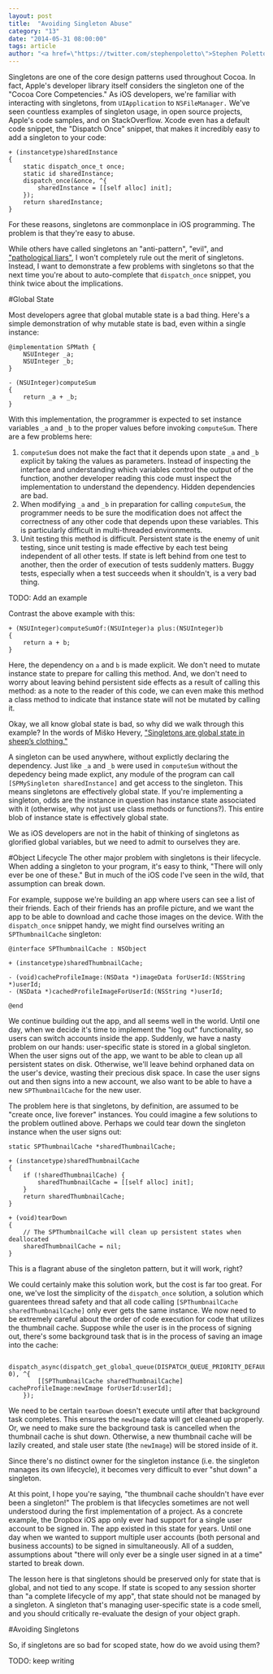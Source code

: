 ```yaml
---
layout: post
title:  "Avoiding Singleton Abuse"
category: "13"
date: "2014-05-31 08:00:00"
tags: article
author: "<a href=\"https://twitter.com/stephenpoletto\">Stephen Poletto</a>"
---
```


Singletons are one of the core design patterns used throughout Cocoa. In fact, Apple's developer library itself considers the singleton one of the "Cocoa Core Competencies." As iOS developers, we're familiar with interacting with singletons, from `UIApplication` to `NSFileManager.` We've seen countless examples of singleton usage, in open source projects, Apple's code samples, and on StackOverflow. Xcode even has a default code snippet, the "Dispatch Once" snippet, that makes it incredibly easy to add a singleton to your code:

    + (instancetype)sharedInstance
	{
    	static dispatch_once_t once;
	    static id sharedInstance;
	    dispatch_once(&once, ^{
    	    sharedInstance = [[self alloc] init];
	    });
	    return sharedInstance;
	}
	
For these reasons, singletons are commonplace in iOS programming. The problem is that they're easy to abuse.

While others have called singletons an "anti-pattern", "evil", and ["pathological liars"][pathologicalLiars], I won't completely rule out the merit of singletons. Instead, I want to demonstrate a few problems with singletons so that the next time you're about to auto-complete that `dispatch_once` snippet, you think twice about the implications.

#Global State

Most developers agree that global mutable state is a bad thing. Here's a simple demonstration of why mutable state is bad, even within a single instance:

    @implementation SPMath {
        NSUInteger _a;
        NSUInteger _b;
	}

	- (NSUInteger)computeSum
	{
		return _a + _b;
	}
	
With this implementation, the programmer is expected to set instance variables `_a` and `_b` to the proper values before invoking `computeSum`. There are a few problems here:

1. `computeSum` does not make the fact that it depends upon state `_a` and `_b` explicit by taking the values as parameters. Instead of inspecting the interface and understanding which variables control the output of the function, another developer reading this code must inspect the implementation to understand the dependency. Hidden dependencies are bad.
2. When modifying `_a` and `_b` in preparation for calling `computeSum`, the programmer needs to be sure the modification does not affect the correctness of any other code that depends upon these variables. This is particularly difficult in multi-threaded environments.
3. Unit testing this method is difficult. Persistent state is the enemy of unit testing, since unit testing is made effective by each test being independent of all other tests. If state is left behind from one test to another, then the order of execution of tests suddenly matters. Buggy tests, especially when a test succeeds when it shouldn't, is a very bad thing.

TODO: Add an example

Contrast the above example with this: 
  
	+ (NSUInteger)computeSumOf:(NSUInteger)a plus:(NSUInteger)b
	{
		return a + b;
	}

Here, the dependency on `a` and `b` is made explicit. We don't need to mutate instance state to prepare for calling this method. And, we don't need to worry about leaving behind persistent side effects as a result of calling this method: as a note to the reader of this code, we can even make this method a class method to indicate that instance state will not be mutated by calling it.

Okay, we all know global state is bad, so why did we walk through this example? In the words of Miško Hevery, ["Singletons are global state in sheep’s clothing."][sheepsClothing]

A singleton can be used anywhere, without explictly declaring the dependency. Just like `_a` and `_b` were used in `computeSum` without the depedency being made explict, any module of the program can call `[SPMySingleton sharedInstance]` and get access to the singleton. This means singletons are effectively global state. If you're implementing a singleton, odds are the instance in question has instance state associated with it (otherwise, why not just use class methods or functions?). This entire blob of instance state is effectively global state. 

We as iOS developers are not in the habit of thinking of singletons as glorified global variables, but we need to admit to ourselves they are.

#Object Lifecycle
The other major problem with singletons is their lifecycle. When adding a singleton to your program, it's easy to think, "There will only ever be one of these." But in much of the iOS code I've seen in the wild, that assumption can break down.

For example, suppose we're building an app where users can see a list of their friends. Each of their friends has an profile picture, and we want the app to be able to download and cache those images on the device. With the `dispatch_once` snippet handy, we might find ourselves writing an `SPThumbnailCache` singleton:

	@interface SPThumbnailCache : NSObject

	+ (instancetype)sharedThumbnailCache;

	- (void)cacheProfileImage:(NSData *)imageData forUserId:(NSString *)userId;
	- (NSData *)cachedProfileImageForUserId:(NSString *)userId;

	@end
	
We continue building out the app, and all seems well in the world. Until one day, when we decide it's time to implement the "log out" functionality, so users can switch accounts inside the app. Suddenly, we have a nasty problem on our hands: user-specific state is stored in a global singleton. When the user signs out of the app, we want to be able to clean up all persistent states on disk. Otherwise, we'll leave behind orphaned data on the user's device, wasting their precious disk space. In case the user signs out and then signs into a new account, we also want to be able to have a new `SPThumbnailCache` for the new user.

The problem here is that singletons, by definition, are assumed to be "create once, live forever" instances. You could imagine a few solutions to the problem outlined above. Perhaps we could tear down the singleton instance when the user signs out:

    static SPThumbnailCache *sharedThumbnailCache;

	+ (instancetype)sharedThumbnailCache
	{
	    if (!sharedThumbnailCache) {
	        sharedThumbnailCache = [[self alloc] init];
	    }
	    return sharedThumbnailCache;
	}
	
	+ (void)tearDown
	{
	    // The SPThumbnailCache will clean up persistent states when deallocated
		sharedThumbnailCache = nil;
	}
	
This is a flagrant abuse of the singleton pattern, but it will work, right?

We could certainly make this solution work, but the cost is far too great. For one, we've lost the simplicity of the `dispatch_once` solution, a solution which guarentees thread safety and that all code calling `[SPThumbnailCache sharedThumbnailCache]` only ever gets the same instance. We now need to be extremely careful about the order of code execution for code that utilizes the thumbnail cache. Suppose while the user is in the process of signing out, there's some background task that is in the process of saving an image into the cache: 

		dispatch_async(dispatch_get_global_queue(DISPATCH_QUEUE_PRIORITY_DEFAULT, 0), ^{
			[[SPThumbnailCache sharedThumbnailCache] cacheProfileImage:newImage forUserId:userId];
		});

We need to be certain `tearDown` doesn't execute until after that background task completes. This ensures the `newImage` data will get cleaned up properly. Or, we need to make sure the background task is cancelled when the thumbnail cache is shut down. Otherwise, a new thumbnail cache will be lazily created, and stale user state (the `newImage`) will be stored inside of it. 

Since there's no distinct owner for the singleton instance (i.e. the singleton manages its own lifecycle), it becomes very difficult to ever "shut down" a singleton.

At this point, I hope you're saying, "the thumbnail cache shouldn't have ever been a singleton!" The problem is that lifecycles sometimes are not well understood during the first implementation of a project. As a concrete example, the Dropbox iOS app only ever had support for a single user account to be signed in. The app existed in this state for years. Until one day when we wanted to support multiple user accounts (both personal and business accounts) to be signed in simultaneously. All of a sudden, assumptions about "there will only ever be a single user signed in at a time" started to break down.

The lesson here is that singletons should be preserved only for state that is global, and not tied to any scope. If state is scoped to any session shorter than "a complete lifecycle of my app", that state should not be managed by a singleton. A singleton that's managing user-specific state is a code smell, and you should critically re-evaluate the design of your object graph.

#Avoiding Singletons

So, if singletons are so bad for scoped state, how do we avoid using them?

TODO: keep writing


[pathologicalLiars]: http://misko.hevery.com/2008/08/17/singletons-are-pathological-liars/
[sheepsClothing]: http://misko.hevery.com/2008/08/25/root-cause-of-singletons/